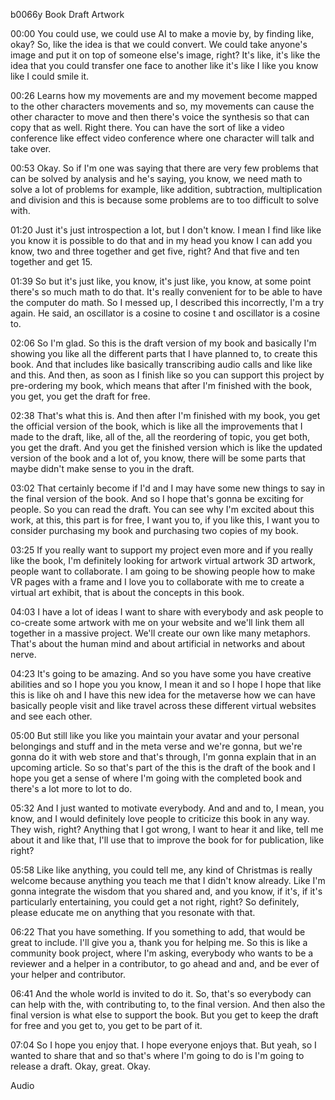 b0066y
Book Draft Artwork

00:00
You could use, we could use AI to make a movie by, by finding like, okay? So, like the idea is that we could convert. We could take anyone's image and put it on top of someone else's image, right? It's like, it's like the idea that you could transfer one face to another like it's like I like you know like I could smile it.

00:26
Learns how my movements are and my movement become mapped to the other characters movements and so, my movements can cause the other character to move and then there's voice the synthesis so that can copy that as well. Right there. You can have the sort of like a video conference like effect video conference where one character will talk and take over.

00:53
Okay. So if I'm one was saying that there are very few problems that can be solved by analysis and he's saying, you know, we need math to solve a lot of problems for example, like addition, subtraction, multiplication and division and this is because some problems are to too difficult to solve with.

01:20
Just it's just introspection a lot, but I don't know. I mean I find like like you know it is possible to do that and in my head you know I can add you know, two and three together and get five, right? And that five and ten together and get 15.

01:39
So but it's just like, you know, it's just like, you know, at some point there's so much math to do that. It's really convenient for to be able to have the computer do math. So I messed up, I described this incorrectly, I'm a try again. He said, an oscillator is a cosine to cosine t and oscillator is a cosine to.

02:06
So I'm glad. So this is the draft version of my book and basically I'm showing you like all the different parts that I have planned to, to create this book. And that includes like basically transcribing audio calls and like like and this. And then, as soon as I finish like so you can support this project by pre-ordering my book, which means that after I'm finished with the book, you get, you get the draft for free.

02:38
That's what this is. And then after I'm finished with my book, you get the official version of the book, which is like all the improvements that I made to the draft, like, all of the, all the reordering of topic, you get both, you get the draft. And you get the finished version which is like the updated version of the book and a lot of, you know, there will be some parts that maybe didn't make sense to you in the draft.

03:02
That certainly become if I'd and I may have some new things to say in the final version of the book. And so I hope that's gonna be exciting for people. So you can read the draft. You can see why I'm excited about this work, at this, this part is for free, I want you to, if you like this, I want you to consider purchasing my book and purchasing two copies of my book.

03:25
If you really want to support my project even more and if you really like the book, I'm definitely looking for artwork virtual artwork 3D artwork, people want to collaborate. I am going to be showing people how to make VR pages with a frame and I love you to collaborate with me to create a virtual art exhibit, that is about the concepts in this book.

04:03
I have a lot of ideas I want to share with everybody and ask people to co-create some artwork with me on your website and we'll link them all together in a massive project. We'll create our own like many metaphors. That's about the human mind and about artificial in networks and about nerve.

04:23
It's going to be amazing. And so you have some you have creative abilities and so I hope you you know, I mean it and so I hope I hope that like this is like oh and I have this new idea for the metaverse how we can have basically people visit and like travel across these different virtual websites and see each other.

05:00
But still like you like you maintain your avatar and your personal belongings and stuff and in the meta verse and we're gonna, but we're gonna do it with web store and that's through, I'm gonna explain that in an upcoming article. So so that's part of the this is the draft of the book and I hope you get a sense of where I'm going with the completed book and there's a lot more to lot to do.

05:32
And I just wanted to motivate everybody. And and and to, I mean, you know, and I would definitely love people to criticize this book in any way. They wish, right? Anything that I got wrong, I want to hear it and like, tell me about it and like that, I'll use that to improve the book for for publication, like right?

05:58
Like like anything, you could tell me, any kind of Christmas is really welcome because anything you teach me that I didn't know already. Like I'm gonna integrate the wisdom that you shared and, and you know, if it's, if it's particularly entertaining, you could get a not right, right? So definitely, please educate me on anything that you resonate with that.

06:22
That you have something. If you something to add, that would be great to include. I'll give you a, thank you for helping me. So this is like a community book project, where I'm asking, everybody who wants to be a reviewer and a helper in a contributor, to go ahead and and, and be ever of your helper and contributor.

06:41
And the whole world is invited to do it. So, that's so everybody can can help with the, with contributing to, to the final version. And then also the final version is what else to support the book. But you get to keep the draft for free and you get to, you get to be part of it.

07:04
So I hope you enjoy that. I hope everyone enjoys that. But yeah, so I wanted to share that and so that's where I'm going to do is I'm going to release a draft. Okay, great. Okay.

Audio
